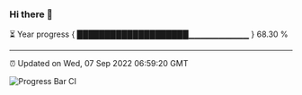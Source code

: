 ### Hi there 👋

⏳ Year progress { ████████████████████▁▁▁▁▁▁▁▁▁▁ } 68.30 %

---

⏰ Updated on Wed, 07 Sep 2022 06:59:20 GMT

![Progress Bar CI](https://github.com/ZhaoGui/ZhaoGui/workflows/Progress%20Bar%20CI/badge.svg)
